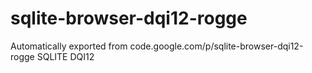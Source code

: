# sqlite-browser-dqi12-rogge
Automatically exported from code.google.com/p/sqlite-browser-dqi12-rogge
SQLITE DQI12
